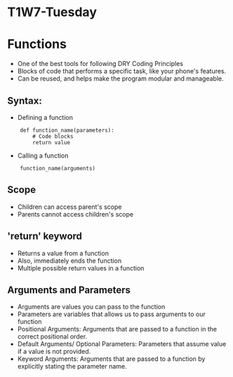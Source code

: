 # T1W7-Tuesday

# Functions

- One of the best tools for following DRY Coding Principles
- Blocks of code that performs a specific task, like your phone's features.
- Can be reused, and helps make the program modular and manageable.

## Syntax:
- Defining a function

```
    def function_name(parameters):
        # Code blocks
        return value
```

- Calling a function
```
    function_name(arguments)
```

## Scope 
- Children can access parent's scope
- Parents cannot access children's scope

## 'return' keyword
- Returns a value from a function
- Also, immediately ends the function
- Multiple possible return values in a function

## Arguments and Parameters
- Arguments are values you can pass to the function
- Parameters are variables that allows us to pass arguments to our function
- Positional Arguments: Arguments that are passed to a function in the correct positional order.
- Default Arguments/ Optional Parameters: Parameters that assume value if a value is not provided.
- Keyword Arguments: Arguments that are passed to a function by explicitly stating the parameter name.
